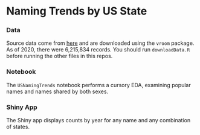 # Naming Trends by US State

### Data

Source data come from [here](https://www.ssa.gov/oact/babynames/limits.html) and are downloaded using the `vroom` package. As of 2020, there were 6,215,834 records. You should run `downloadData.R` before running the other files in this repos.

### Notebook

The `USNamingTrends` notebook performs a cursory EDA, examining popular names and names shared by both sexes.

### Shiny App

The Shiny app displays counts by year for any name and any combination of states.

